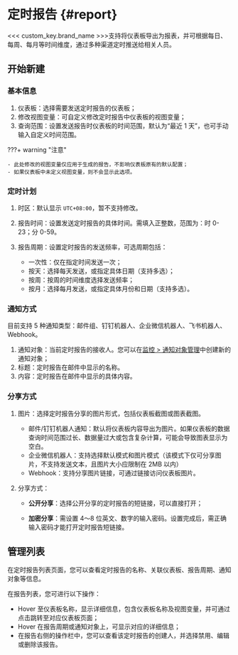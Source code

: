 # 定时报告 {#report}

<<< custom_key.brand_name >>>支持将仪表板导出为报表，并可根据每日、每周、每月等时间维度，通过多种渠道定时推送给相关人员。


## 开始新建

### 基本信息

1. 仪表板：选择需要发送定时报告的仪表板；    
2. 修改视图变量：可自定义修改定时报告中仪表板的视图变量；
3. 查询范围：设置发送报告时仪表板的时间范围，默认为“最近 1 天”，也可手动输入自定义时间范围。      

???+ warning "注意"

    - 此处修改的视图变量仅应用于生成的报告，不影响仪表板原有的默认配置；
    - 如果仪表板中未定义视图变量，则不会显示此选项。

### 定时计划

1. 时区：默认显示 `UTC+08:00`，暂不支持修改。               
2. 报告时间：设置发送定时报告的具体时间。需填入正整数，范围为：时 0-23；分 0-59。               
3. 报告周期：设置定时报告的发送频率，可选周期包括：

    - 一次性：仅在指定时间发送一次；
    - 按天：选择每天发送，或指定具体日期（支持多选）；
    - 按周：按周的时间维度选择发送频率；
    - 按月：选择每月发送，或指定具体月份和日期（支持多选）。              

### 通知方式

目前支持 5 种通知类型：邮件组、钉钉机器人、企业微信机器人、飞书机器人、Webhook。

1. 通知对象：当前定时报告的接收人。您可以在[监控 > 通知对象管理](../monitoring/notify-object.md)中创建新的通知对象；               
2. 标题：定时报告在邮件中显示的名称。               
3. 内容：定时报告在邮件中显示的具体内容。               


### 分享方式

1. 图片：选择定时报告分享的图片形式，包括仪表板截图或图表截图。
        
    - 邮件/钉钉机器人通知：默认将仪表板内容导出为图片。如果仪表板的数据查询时间范围过长、数据量过大或包含复杂计算，可能会导致图表显示为空白。
    - 企业微信机器人：支持选择默认模式和图片模式（该模式下仅可分享图片，不支持发送文本，且图片大小应限制在 2MB 以内）
    - Webhook：支持分享图片链接，可通过链接访问仪表板图片。

2. 分享方式：

    - **公开分享**：选择公开分享的定时报告的短链接，可以直接打开；

    - **加密分享**：需设置 4～8 位英文、数字的输入密码。设置完成后，需正确输入密码才能打开定时报告短链接。






## 管理列表

在定时报告列表页面，您可以查看定时报告的名称、关联仪表板、报告周期、通知对象等信息。


在报告列表，您可进行以下操作：

- Hover 至仪表板名称，显示详细信息，包含仪表板名称及视图变量，并可通过点击跳转至对应仪表板页面；
- Hover 在报告周期或通知对象上，可显示对应的详细信息；
- 在报告右侧的操作栏中，您可以查看该定时报告的创建人，并选择禁用、编辑或删除该报告。

